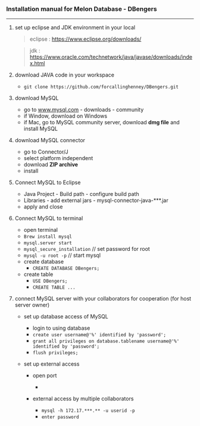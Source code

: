 ### Installation manual for Melon Database - DBengers

---

1. set up eclipse and JDK environment in your local

   > eclipse : <https://www.eclipse.org/downloads/>

   > jdk : <https://www.oracle.com/technetwork/java/javase/downloads/index.html>

2. download JAVA code in your workspace

   - ```git clone https://github.com/forcallinghenney/DBengers.git```

3. download MySQL

   - go to www.mysql.com - downloads - community
   - if Window, download on Windows
   - if Mac, go to MySQL community server, download **dmg file** and install MySQL

4. download MySQL connector

   - go to Connector/J
   - select platform independent
   - download **ZIP archive**
   - install

5. Connect MySQL to Eclipse

   - Java Project - Build path - configure build path
   - Libraries - add external jars - mysql-connector-java-***.jar
   - apply and close

6. Connect MySQL to terminal

   - open terminal
   - ```Brew install mysql```
   - ```mysql.server start```
   - ```mysql_secure_installation``` // set password for root
   - ```mysql -u root -p``` // start mysql
   - create database
     - ```CREATE DATABASE DBengers;```
   - create table
     - ```USE DBengers;```
     - ```CREATE TABLE ...```

7. connect MySQL server with your collaborators for cooperation (for host server owner)

   - set up database access of MySQL

     - login to using database
     - ```create user username@'%' identified by 'password';```
     - ```grant all privileges on database.tablename username@'%' identified by 'password';```
     - ```flush privileges;```

   - set up external access

     - open port

       - 

     - external access by multiple collaborators

       - ```mysql -h 172.17.***.** -u userid -p```
       - ```enter password```

       

